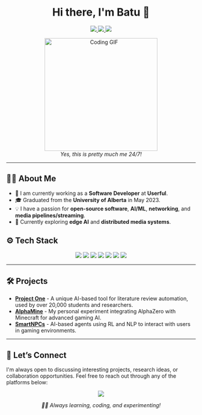 <h1 align="center">Hi there, I'm Batu 👋</h1>

<p align="center">
  <a href="https://github.com/cenab" target="_blank">
    <img src="https://img.shields.io/badge/GitHub-cenab-000000?style=for-the-badge&logo=github&logoColor=white">
  </a>
  <a href="https://twitter.com/borabatu_" target="_blank">
    <img src="https://img.shields.io/badge/Twitter-borabatu__-1DA1F2?style=for-the-badge&logo=twitter&logoColor=white">
  </a>
  <a href="https://www.linkedin.com/in/cenab" target="_blank">
    <img src="https://img.shields.io/badge/LinkedIn-cenab-0077B5?style=for-the-badge&logo=linkedin&logoColor=white">
  </a>
</p>

<p align="center">
  <img src="https://media.giphy.com/media/JIX9t2j0ZTN9S/giphy.gif" width="300" alt="Coding GIF"><br>
  <i>Yes, this is pretty much me 24/7!</i>
</p>

---

## 🙋‍♂️ About Me
- 🔭 I am currently working as a **Software Developer** at **Userful**.
- 🎓 Graduated from the **University of Alberta** in May 2023.
- 💡 I have a passion for **open-source software**, **AI/ML**, **networking**, and **media pipelines/streaming**.
- 🌱 Currently exploring **edge AI** and **distributed media systems**.

## ⚙️ Tech Stack
<div align="center">
  <img src="https://img.shields.io/badge/-Python-3776AB?style=for-the-badge&logo=python&logoColor=white" />
  <img src="https://img.shields.io/badge/-Java-007396?style=for-the-badge&logo=java&logoColor=white" />
  <img src="https://img.shields.io/badge/-ReactJS-61DAFB?style=for-the-badge&logo=react&logoColor=black" />
  <img src="https://img.shields.io/badge/-GStreamer-202020?style=for-the-badge&logo=gstreamer&logoColor=white" />
  <img src="https://img.shields.io/badge/-Docker-2496ED?style=for-the-badge&logo=docker&logoColor=white" />
  <img src="https://img.shields.io/badge/-Redis-DC382D?style=for-the-badge&logo=redis&logoColor=white" />
  <img src="https://img.shields.io/badge/-Kubernetes-326CE5?style=for-the-badge&logo=kubernetes&logoColor=white" />
</div>

---

## 🛠 Projects
- **[Project One](https://github.com/cenab/project-one)** - A unique AI-based tool for literature review automation, used by over 20,000 students and researchers.
- **[AlphaMine](https://github.com/cenab/AlphaMine)** - My personal experiment integrating AlphaZero with Minecraft for advanced gaming AI.
- **[SmartNPCs](https://github.com/cenab/SmartNPCs)** - AI-based agents using RL and NLP to interact with users in gaming environments.

---

## 💬 Let’s Connect
I'm always open to discussing interesting projects, research ideas, or collaboration opportunities. Feel free to reach out through any of the platforms below:

<p align="center">
  <a href="mailto:batu.bora.tech@gmail.com"><img src="https://img.shields.io/badge/Email-batu.bora.tech@gmail.com-D14836?style=for-the-badge&logo=gmail&logoColor=white"></a>
</p>

<p align="center">
  <i>👨‍💻 Always learning, coding, and experimenting!</i>
</p>
